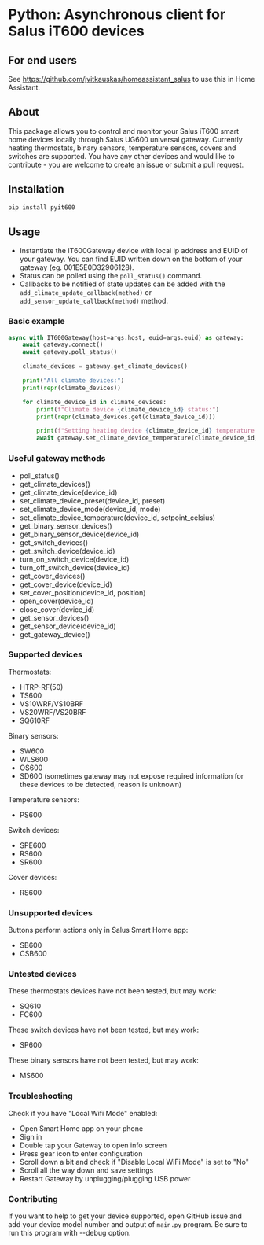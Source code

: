 # Python: Asynchronous client for Salus iT600 devices

## For end users
See https://github.com/jvitkauskas/homeassistant_salus to use this in Home Assistant.

## About

This package allows you to control and monitor your Salus iT600 smart home devices locally through Salus UG600 universal gateway. Currently heating thermostats, binary sensors, temperature sensors, covers and switches are supported. You have any other devices and would like to contribute - you are welcome to create an issue or submit a pull request.

## Installation

```bash
pip install pyit600
```

## Usage
 - Instantiate the IT600Gateway device with local ip address and EUID of your gateway. You can find EUID written down on the bottom of your gateway (eg. 001E5E0D32906128).
 - Status can be polled using the `poll_status()` command.
 - Callbacks to be notified of state updates can be added with the `add_climate_update_callback(method)` or `add_sensor_update_callback(method)` method.

### Basic example

```python
async with IT600Gateway(host=args.host, euid=args.euid) as gateway:
	await gateway.connect()
	await gateway.poll_status()

	climate_devices = gateway.get_climate_devices()

	print("All climate devices:")
	print(repr(climate_devices))

	for climate_device_id in climate_devices:
		print(f"Climate device {climate_device_id} status:")
		print(repr(climate_devices.get(climate_device_id)))

		print(f"Setting heating device {climate_device_id} temperature to 21 degrees celsius")
		await gateway.set_climate_device_temperature(climate_device_id, 21)
```

### Useful gateway methods

 - poll_status()
 - get_climate_devices()
 - get_climate_device(device_id)
 - set_climate_device_preset(device_id, preset)
 - set_climate_device_mode(device_id, mode)
 - set_climate_device_temperature(device_id, setpoint_celsius)
 - get_binary_sensor_devices()
 - get_binary_sensor_device(device_id)
 - get_switch_devices()
 - get_switch_device(device_id)
 - turn_on_switch_device(device_id)
 - turn_off_switch_device(device_id)
 - get_cover_devices()
 - get_cover_device(device_id)
 - set_cover_position(device_id, position)
 - open_cover(device_id)
 - close_cover(device_id)
 - get_sensor_devices()
 - get_sensor_device(device_id)
 - get_gateway_device()

### Supported devices

Thermostats:
* HTRP-RF(50)
* TS600
* VS10WRF/VS10BRF
* VS20WRF/VS20BRF
* SQ610RF

Binary sensors:
* SW600
* WLS600
* OS600
* SD600 (sometimes gateway may not expose required information for these devices to be detected, reason is unknown)

Temperature sensors:
* PS600

Switch devices:
* SPE600
* RS600
* SR600

Cover devices:
* RS600

### Unsupported devices

Buttons perform actions only in Salus Smart Home app:
* SB600
* CSB600

### Untested devices

These thermostats devices have not been tested, but may work:
* SQ610
* FC600

These switch devices have not been tested, but may work:
* SP600

These binary sensors have not been tested, but may work:
* MS600

### Troubleshooting

Check if you have "Local Wifi Mode" enabled:
* Open Smart Home app on your phone
* Sign in
* Double tap your Gateway to open info screen
* Press gear icon to enter configuration
* Scroll down a bit and check if "Disable Local WiFi Mode" is set to "No"
* Scroll all the way down and save settings
* Restart Gateway by unplugging/plugging USB power


### Contributing

If you want to help to get your device supported, open GitHub issue and add your device model number and output of `main.py` program. Be sure to run this program with --debug option.
